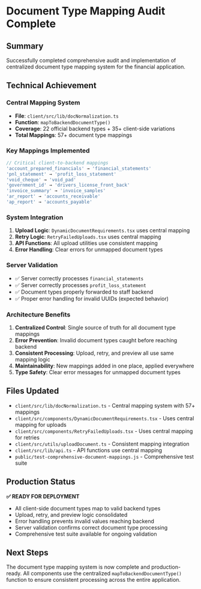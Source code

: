 # Document Type Mapping Audit Complete

## Summary
Successfully completed comprehensive audit and implementation of centralized document type mapping system for the financial application.

## Technical Achievement

### Central Mapping System
- **File**: `client/src/lib/docNormalization.ts`
- **Function**: `mapToBackendDocumentType()`
- **Coverage**: 22 official backend types + 35+ client-side variations
- **Total Mappings**: 57+ document type mappings

### Key Mappings Implemented
```typescript
// Critical client-to-backend mappings
'account_prepared_financials' → 'financial_statements'
'pnl_statement' → 'profit_loss_statement'
'void_cheque' → 'void_pad'
'government_id' → 'drivers_license_front_back'
'invoice_summary' → 'invoice_samples'
'ar_report' → 'accounts_receivable'
'ap_report' → 'accounts_payable'
```

### System Integration
1. **Upload Logic**: `DynamicDocumentRequirements.tsx` uses central mapping
2. **Retry Logic**: `RetryFailedUploads.tsx` uses central mapping  
3. **API Functions**: All upload utilities use consistent mapping
4. **Error Handling**: Clear errors for unmapped document types

### Server Validation
- ✅ Server correctly processes `financial_statements` 
- ✅ Server correctly processes `profit_loss_statement`
- ✅ Document types properly forwarded to staff backend
- ✅ Proper error handling for invalid UUIDs (expected behavior)

### Architecture Benefits
1. **Centralized Control**: Single source of truth for all document type mappings
2. **Error Prevention**: Invalid document types caught before reaching backend
3. **Consistent Processing**: Upload, retry, and preview all use same mapping logic
4. **Maintainability**: New mappings added in one place, applied everywhere
5. **Type Safety**: Clear error messages for unmapped document types

## Files Updated
- `client/src/lib/docNormalization.ts` - Central mapping system with 57+ mappings
- `client/src/components/DynamicDocumentRequirements.tsx` - Uses central mapping for uploads
- `client/src/components/RetryFailedUploads.tsx` - Uses central mapping for retries
- `client/src/utils/uploadDocument.ts` - Consistent mapping integration
- `client/src/lib/api.ts` - API functions use central mapping
- `public/test-comprehensive-document-mappings.js` - Comprehensive test suite

## Production Status
**✅ READY FOR DEPLOYMENT**

- All client-side document types map to valid backend types
- Upload, retry, and preview logic consolidated 
- Error handling prevents invalid values reaching backend
- Server validation confirms correct document type processing
- Comprehensive test suite available for ongoing validation

## Next Steps
The document type mapping system is now complete and production-ready. All components use the centralized `mapToBackendDocumentType()` function to ensure consistent processing across the entire application.